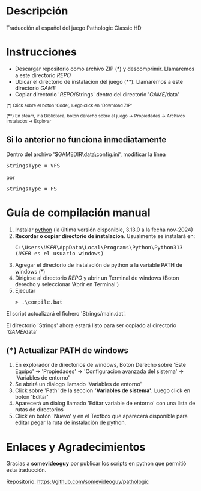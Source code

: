 # Descripción
Traducción al español del juego Pathologic Classic HD

# Instrucciones
- Descargar repositorio como archivo ZIP (*) y descomprimir. Llamaremos a este directorio _REPO_
- Ubicar el directorio de instalacion del juego (**). Llamaremos a este directorio _GAME_ 
- Copiar directorio '_REPO_/Strings' dentro del directorio '_GAME_/data'

<sub>(*) Click sobre el boton 'Code', luego click en 'Download ZIP'</sub>

<sub>(**) En steam, ir a Biblioteca, boton derecho sobre el juego -> Propiedades -> Archivos Instalados -> Explorar</sub>

## Si lo anterior no funciona inmediatamente
Dentro del archivo '$GAMEDIR\data\config.ini', modificar la línea 

<pre>StringsType = VFS</pre>

por

<pre>StringsType = FS</pre>

# Guía de compilación manual
1. Instalar [python](https://www.python.org/downloads/) (la última versión disponible, 3.13.0 a la fecha nov-2024)
2. **Recordar o copiar directorio de instalacion**. Usualmente se instalará en: <pre>C:\Users\\_USER_\AppData\Local\Programs\Python\Python313 (_USER_ es el usuario windows)</pre>
3. Agregar el directorio de instalación de python a la variable PATH de windows (*)
4. Dirigirse al directorio _REPO_ y abrir un Terminal de windows (Boton derecho y seleccionar 'Abrir en Terminal')
5. Ejecutar <pre>> .\compile.bat </pre>

El script actualizará el fichero 'Strings/main.dat'.

El directorio 'Strings' ahora estará listo para ser copiado al directorio '_GAME_/data'

## (*) Actualizar PATH de windows 
1. En explorador de directorios de windows, Boton Derecho sobre 'Este Equipo' -> 'Propiedades' -> 'Configuracion avanzada del sistema' -> 'Variables de entorno'
2. Se abrirá un dialogo llamado 'Variables de entorno'
3. Click sobre 'Path' de la seccion **'Variables de sistema'**. Luego click en botón 'Editar'
4. Aparecerá un dialog llamado 'Editar variable de entorno' con una lista de rutas de directorios
5. Click en botón 'Nuevo' y en el Textbox que aparecerá disponible para editar pegar la ruta de instalación de python.

# Enlaces y Agradecimientos
Gracias a **somevideoguy** por publicar los scripts en python que permitió esta traducción.

Repositorio: https://github.com/somevideoguy/pathologic
